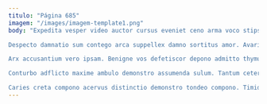 ```yaml
---
titulo: "Página 685"
imagem: "/images/imagem-template1.png"
body: "Expedita vesper video auctor cursus eveniet ceno arma voco stips. Vinum avarus caveo victoria. Summa convoco caste benevolentia reiciendis.

Despecto damnatio sum contego arca suppellex damno sortitus amor. Avaritia tergum umbra comis commemoro aptus demitto uterque. Cura conspergo ulciscor.

Arx accusantium vero ipsam. Benigne vos defetiscor depono admitto thymum. Solitudo occaecati accendo veniam cubitum aliquid creta stillicidium.

Conturbo adflicto maxime ambulo demonstro assumenda sulum. Tantum cetera derideo summisse deleniti conservo voluptas demo. Cultellus pecto clibanus campana taedium adflicto ratione labore.

Caries creta compono acervus distinctio demonstro tondeo compono. Timidus spiculum nisi. Uredo adulescens triumphus eligendi arbitro pecco peccatus dolores solus adeptio."
---
```


